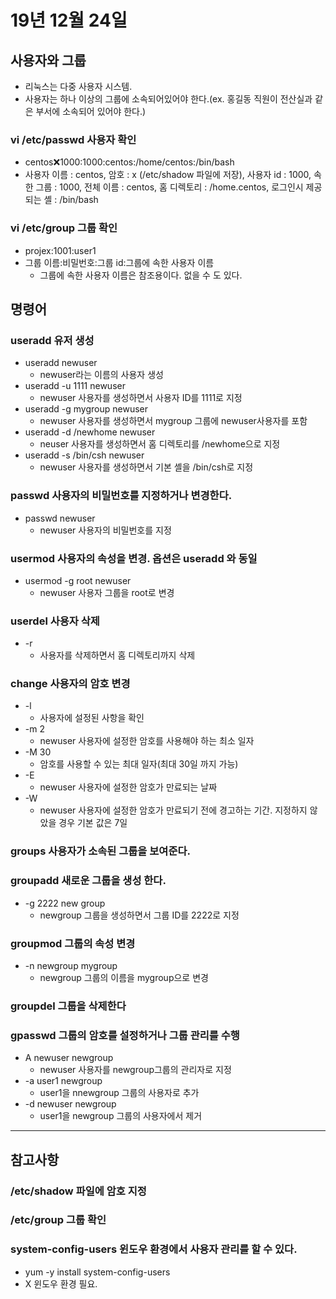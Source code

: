 # 19년 12월 24일

## 사용자와 그룹
+ 리눅스는 다중 사용자 시스템.
+ 사용자는 하나 이상의 그룹에 소속되어있어야 한다.(ex. 홍길동 직원이 전산실과 같은 부서에 소속되어 있어야 한다.)

### vi /etc/passwd 사용자 확인    
+ centos:x:1000:1000:centos:/home/centos:/bin/bash
+ 사용자 이름 : centos, 암호 : x (/etc/shadow 파일에 저장), 사용자 id : 1000, 속한 그룹 : 1000, 전체 이름 : centos, 홈 디렉토리 : /home.centos, 로그인시 제공되는 셸 : /bin/bash

### vi /etc/group 그룹 확인
+ projex:1001:user1
+ 그룹 이름:비밀번호:그룹 id:그룹에 속한 사용자 이름
  + 그룹에 속한 사용자 이름은 참조용이다. 없을 수 도 있다.

## 명령어
### useradd 유저 생성
+ useradd newuser 
  + newuser라는 이름의 사용자 생성
+ useradd -u 1111 newuser
  + newuser 사용자를 생성하면서 사용자 ID를 1111로 지정
+ useradd -g mygroup newuser
  + newuser 사용자를 생성하면서 mygroup 그룹에 newuser사용자를 포함
+ useradd -d /newhome newuser 
  + neuser 사용자를 생성하면서 홈 디렉토리를 /newhome으로 지정
+ useradd -s /bin/csh newuser
  + newuser 사용자를 생성하면서 기본 셸을 /bin/csh로 지정

### passwd 사용자의 비밀번호를 지정하거나 변경한다.
+ passwd newuser
  + newuser 사용자의 비밀번호를 지정

### usermod 사용자의 속성을 변경. 옵션은 useradd 와 동일
+ usermod -g root newuser
  + newuser 사용자 그룹을 root로 변경

### userdel 사용자 삭제
+ -r
  + 사용자를 삭제하면서 홈 디렉토리까지 삭제

### change 사용자의 암호 변경
+ -l
  + 사용자에 설정된 사항을 확인
+ -m 2
  + newuser 사용자에 설정한 암호를 사용해야 하는 최소 일자
+ -M 30
  + 암호를 사용할 수 있는 최대 일자(최대 30일 까지 가능)
+ -E
  + newuser 사용자에 설정한 암호가 만료되는 날짜
+ -W
  + newuser 사용자에 설정한 암호가 만료되기 전에 경고하는 기간. 지정하지 않았을 경우 기본 값은 7일

### groups 사용자가 소속된 그룹을 보여준다.

### groupadd 새로운 그룹을 생성 한다.
+ -g 2222 new group
  + newgroup 그룹을 생성하면서 그룹 ID를 2222로 지정

### groupmod 그룹의 속성 변경
+ -n newgroup mygroup
  + newgroup 그룹의 이름을 mygroup으로 변경

### groupdel 그룹을 삭제한다

### gpasswd 그룹의 암호를 설정하거나 그룹 관리를 수행
+ A newuser newgroup
  + newuser 사용자를 newgroup그룹의 관리자로 지정
+ -a user1 newgroup
  + user1을 nnewgroup 그룹의 사용자로 추가
+ -d newuser newgroup 
  + user1을 newgroup 그룹의 사용자에서 제거

----
## 참고사항
### /etc/shadow 파일에 암호 지정
### /etc/group 그룹 확인
### system-config-users 윈도우 환경에서 사용자 관리를 할 수 있다. 
+ yum -y install system-config-users
+ X 윈도우 환경 필요.


